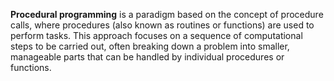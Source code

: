 **Procedural programming** is a paradigm based on the concept of procedure calls, where procedures (also known as routines or functions) are used to perform tasks. This approach focuses on a sequence of computational steps to be carried out, often breaking down a problem into smaller, manageable parts that can be handled by individual procedures or functions.